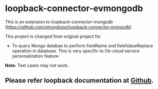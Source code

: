 # loopback-connector-evmongodb


This is an extension to loopback-connector-mongodb (https://github.com/strongloop/loopback-connector-mongodb)

This project is changed from original project for
* To query Mongo databae to perform fieldName and fieldValueReplace operation in database. This is very specific to Oe-cloud service personalization feature

**Note**: Test cases may not work.

## Please refer loopback documentation at [Github](https://github.com/strongloop/loopback-connector-mongodb).

